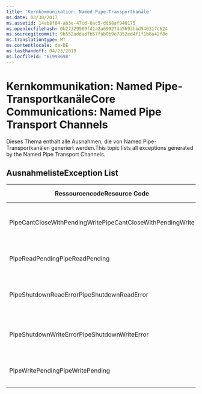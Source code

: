 ```yaml
---
title: 'Kernkommunikation: Named Pipe-Transportkanäle'
ms.date: 03/30/2017
ms.assetid: 14ab8f84-ab3e-47cd-8ac5-dd68af940175
ms.openlocfilehash: 0b27329989fd1a2a69027da5693bbd546317c624
ms.sourcegitcommit: 9b552addadfb57fab0b9e7852ed4f1f1b8a42f8e
ms.translationtype: MT
ms.contentlocale: de-DE
ms.lasthandoff: 04/23/2019
ms.locfileid: "61998698"
---
```

# <a name="core-communications-named-pipe-transport-channels"></a><span data-ttu-id="3323a-102">Kernkommunikation: Named Pipe-Transportkanäle</span><span class="sxs-lookup"><span data-stu-id="3323a-102">Core Communications: Named Pipe Transport Channels</span></span>
<span data-ttu-id="3323a-103">Dieses Thema enthält alle Ausnahmen, die von Named Pipe-Transportkanälen generiert werden.</span><span class="sxs-lookup"><span data-stu-id="3323a-103">This topic lists all exceptions generated by the Named Pipe Transport Channels.</span></span>  
  
## <a name="exception-list"></a><span data-ttu-id="3323a-104">Ausnahmeliste</span><span class="sxs-lookup"><span data-stu-id="3323a-104">Exception List</span></span>  
  
|<span data-ttu-id="3323a-105">Ressourcencode</span><span class="sxs-lookup"><span data-stu-id="3323a-105">Resource Code</span></span>|<span data-ttu-id="3323a-106">Ressourcenzeichenfolge</span><span class="sxs-lookup"><span data-stu-id="3323a-106">Resource String</span></span>|  
|-------------------|---------------------|  
|<span data-ttu-id="3323a-107">PipeCantCloseWithPendingWrite</span><span class="sxs-lookup"><span data-stu-id="3323a-107">PipeCantCloseWithPendingWrite</span></span>|<span data-ttu-id="3323a-108">Die Pipe kann während eines anstehenden Schreibvorgangs nicht geschlossen werden.</span><span class="sxs-lookup"><span data-stu-id="3323a-108">The pipe cannot be closed while a write operation to the pipe is pending.</span></span>|  
|<span data-ttu-id="3323a-109">PipeReadPending</span><span class="sxs-lookup"><span data-stu-id="3323a-109">PipeReadPending</span></span>|<span data-ttu-id="3323a-110">Für die Pipe wird bereits ein Lesevorgang ausgeführt.</span><span class="sxs-lookup"><span data-stu-id="3323a-110">A read operation is in progress for the pipe.</span></span>|  
|<span data-ttu-id="3323a-111">PipeShutdownReadError</span><span class="sxs-lookup"><span data-stu-id="3323a-111">PipeShutdownReadError</span></span>|<span data-ttu-id="3323a-112">Der Lesevorgang des Pipe-"Herunterfahren"-Indikators ist fehlgeschlagen.</span><span class="sxs-lookup"><span data-stu-id="3323a-112">The read operation of the pipe 'shutdown' indicator failed.</span></span>|  
|<span data-ttu-id="3323a-113">PipeShutdownWriteError</span><span class="sxs-lookup"><span data-stu-id="3323a-113">PipeShutdownWriteError</span></span>|<span data-ttu-id="3323a-114">Der Schreibvorgang des Pipe-"Herunterfahren"-Indikators ist fehlgeschlagen.</span><span class="sxs-lookup"><span data-stu-id="3323a-114">The write operation of the pipe 'shutdown' indicator failed.</span></span>|  
|<span data-ttu-id="3323a-115">PipeWritePending</span><span class="sxs-lookup"><span data-stu-id="3323a-115">PipeWritePending</span></span>|<span data-ttu-id="3323a-116">Für die Pipe wird bereits ein Schreibvorgang ausgeführt.</span><span class="sxs-lookup"><span data-stu-id="3323a-116">A write operation is in progress for the pipe.</span></span>|
